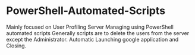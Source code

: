 # PowerShell-Automated-Scripts
Mainly focused on User Profiling Server Managing using PowerShell automated scripts
 Generally scripts are to delete the users from the server except the Administrator.
 Automatic Launching google application and Closing.
